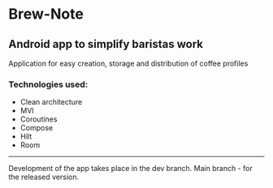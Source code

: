 # Brew-Note
## Android app to simplify baristas work
Application for easy creation, storage and distribution of coffee profiles
### Technologies used:
 * Clean architecture 
 * MVI  
 * Coroutines
 * Compose
 * Hilt
 * Room
---
Development of the app takes place in the dev branch. Main branch - for the released version.
